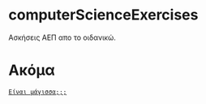 # computerScienceExercises
Ασκήσεις ΑΕΠ απο το οιδανικώ.

# Ακόμα
[`Είναι μάγισσα;;;`](https://www.youtube.com/watch?v=05ea7ASEIkE)
